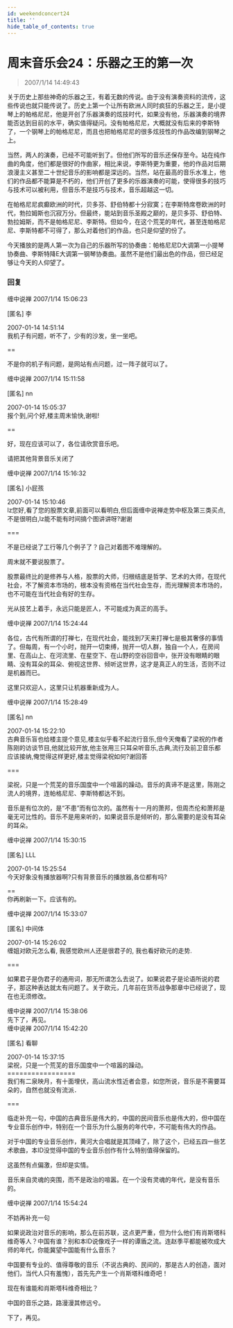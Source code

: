 ```yaml
---
id: weekendconcert24
title: ''
hide_table_of_contents: true
---
```


# 周末音乐会24：乐器之王的第一次

> 2007/1/14 14:49:43

关于历史上那些神奇的乐器之王，有着无数的传说。由于没有演奏资料的流传，这些传说也就只能传说了。历史上第一个让所有欧洲人同时疯狂的乐器之王，是小提琴上的帕格尼尼，他是开创了乐器演奏的炫技时代，如果没有他，乐器演奏的境界能否达到目前的水平，确实值得疑问。没有帕格尼尼，大概就没有后来的李斯特了，一个钢琴上的帕格尼尼，而且也把帕格尼尼的很多炫技性的作品改编到钢琴之上。
 
当然，两人的演奏，已经不可能听到了。但他们所写的音乐还保存至今。站在纯作曲的角度，他们都是很好的作曲家，相比来说，李斯特更为重要，他的作品对后期浪漫主义甚至二十世纪音乐的影响都是深远的。当然，站在最高的音乐水准上，他们的作品都不能算是不朽的，他们开创了更多的乐器演奏的可能，使得很多的技巧与技术可以被利用，但音乐不是技巧与技术，音乐超越这一切。
 
在帕格尼尼疯癫欧洲的时代，贝多芬、舒伯特都十分寂寞；在李斯特席卷欧洲的时代，勃拉姆斯也沉寂万分。但最终，能站到音乐圣殿之巅的，是贝多芬、舒伯特、勃拉姆斯，而不是帕格尼尼、李斯特。但如今，在这个荒芜的年代，甚至连帕格尼尼、李斯特都不可得了，那么对着他们的作品，也只是仰望的份了。
 
今天播放的是两人第一次为自己的乐器所写的协奏曲：帕格尼尼D大调第一小提琴协奏曲、李斯特降E大调第一钢琴协奏曲。虽然不是他们最出色的作品，但已经足够让今天的人仰望了。

### 回复

<div class='blog-comment'>
<span class='blog-comment-chan'>缠中说禅</span> 2007/1/14 15:06:23<br/>

[匿名] 李 

 
2007-01-14 14:51:14 <br/>
我机子有问题，听不了，少有的沙发，坐一坐吧。 
 

==<br/>

不是你的机子有问题，是网站有点问题，过一阵子就可以了。
</div>

<div class='blog-comment'>
<span class='blog-comment-chan'>缠中说禅</span> 2007/1/14 15:11:58<br/>

[匿名] nn 

 
2007-01-14 15:05:37 <br/>
报个到,问个好,楼主周末愉快,谢啦! 
 
==<br/>

好，现在应该可以了，各位请欣赏音乐吧。

请把其他背景音乐关闭了
</div>

<div class='blog-comment'>
<span class='blog-comment-chan'>缠中说禅</span> 2007/1/14 15:16:32<br/>

[匿名] 小屁孩 

 
2007-01-14 15:10:46 <br/>
lz您好,看了您的股票文章,前面可以看明白,但后面缠中说禅走势中枢及第三类买点,不是很明白,lz能不能有时间搞个图讲讲呀?谢谢 
 
===<br/>

不是已经说了工行等几个例子了？自己对着图不难理解的。

周末就不要说股票了。

股票最终比的是修养与人格，股票的大师，归根结底是哲学、艺术的大师，在现代社会，不了解资本市场的，根本没有资格在当代社会生存，而光理解资本市场的，也不可能在当代社会有好的生存。

光从技艺上着手，永远只能是匠人，不可能成为真正的高手。
</div>

<div class='blog-comment'>
<span class='blog-comment-chan'>缠中说禅</span> 2007/1/14 15:24:44<br/>

各位，古代有所谓的打禅七，在现代社会，能找到7天来打禅七是极其奢侈的事情了。但每周，有一个小时，抛开一切束缚，抛开一切人群，独自一个人，在房间里、在高山上、在河流里、在星空下、在山野的空谷回音中，张开没有眼睛的眼睛、没有耳朵的耳朵、俯视这世界、倾听这世界，这才是真正人的生活，否则不过是机器而已。

这里只欢迎人，这里只让机器重新成为人。
</div>

<div class='blog-comment'>
<span class='blog-comment-chan'>缠中说禅</span> 2007/1/14 15:28:49<br/>

[匿名] nn 

 
2007-01-14 15:22:10 <br/>
古典音乐盲也给楼主提个意见,楼主似乎看不起流行音乐,但今天俺看了梁祝的作者陈刚的访谈节目,他就比较开放,他主张用三只耳朵听音乐,古典,流行及前卫音乐都应该接纳,俺觉得这样更好,楼主觉得梁祝如何?谢回答 
 
===<br/>

梁祝，只是一个荒芜的音乐国度中一个喧嚣的躁动。音乐的真谛不是这里，陈刚之流人的境界，连帕格尼尼、李斯特都达不到。

音乐是有位次的，是“不患”而有位次的。虽然有十一月的萧邦，但周杰伦和萧邦是毫无可比性的。音乐不是用来听的，如果说音乐是倾听的，那么需要的是没有耳朵的耳朵。
</div>

<div class='blog-comment'>
<span class='blog-comment-chan'>缠中说禅</span> 2007/1/14 15:30:15<br/>

[匿名] LLL 

 
2007-01-14 15:25:54 <br/>
今天好象没有播放器啊?只有背景音乐的播放器,各位都有吗? 
 
==<br/>
你再刷新一下。应该有的。
</div>

<div class='blog-comment'>
<span class='blog-comment-chan'>缠中说禅</span> 2007/1/14 15:33:07<br/>

[匿名] 中间体 

 
2007-01-14 15:26:02 <br/>
缠姐对欧元怎么看, 我感觉欧州人还是很君子的, 我也看好欧元的走势. 
 
===<br/>

如果君子是伪君子的通用词，那无所谓怎么去说了。如果说君子是论语所说的君子，那这种表达就太有问题了。关于欧元，几年前在货币战争那章中已经说了，现在也无须修改。
</div>

<div class='blog-comment'>
<span class='blog-comment-chan'>缠中说禅</span> 2007/1/14 15:38:06<br/>
先下了，再见。
</div>

<div class='blog-comment'>
<span class='blog-comment-chan'>缠中说禅</span> 2007/1/14 15:42:20<br/>

[匿名] 看聊 

 
2007-01-14 15:37:15 <br/>
梁祝，只是一个荒芜的音乐国度中一个喧嚣的躁动。<br/>
=================<br/>
我们有二泉映月，有十面埋伏，高山流水性近者会意，如您所说，音乐是不需要耳朵的，自然也就没有流派． 
 

===<br/>

临走补充一句，中国的古典音乐是伟大的，中国的民间音乐也是伟大的，但中国在专业音乐创作中，特别在一个音乐为什么服务的年代中，不可能有伟大的作品。

对于中国的专业音乐创作，黄河大合唱就是其顶峰了，除了这个，已经五四一些艺术歌曲，本ID没觉得中国的专业音乐创作有什么特别值得保留的。

这虽然有点偏激，但却是实情。

音乐来自灵魂的突围，而不是政治的喧嚣。在一个没有灵魂的年代，是没有音乐的。
</div>

<div class='blog-comment'>
<span class='blog-comment-chan'>缠中说禅</span> 2007/1/14 15:54:24<br/>

不妨再补充一句

如果说政治对音乐的影响，那么在前苏联，这点更严重，但为什么他们有肖斯塔科维奇等人？中国有谁？别和本ID说像戏子一样的谭盾之流。连赵季平都能被吹成大师的年代，你能冀望中国能有什么音乐？

中国要有专业的、值得尊敬的音乐（不说古典的、民间的，那是古人的创造，面对他们，当代人只有羞愧），首先先产生一个肖斯塔科维奇吧！

现在有谁能和肖斯塔科维奇相比？

中国的音乐之路，路漫漫其修远兮。

下了，再见。
</div>